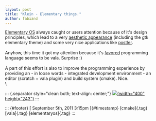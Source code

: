 ```yaml
---
layout: post
title: "Klein - Elementary things."
author: fabiand
---
```




[Elementary OS](http://elementaryos.org/) always caught or users
attention because of it's design principles, which lead to a very
[aesthetic appearance](http://elementaryos.org/discover) (including the
gtk elementary theme) and some very nice applications like
[postler](http://elementaryos.org/journal/sneak-peek-postler-empathy-theme).\
\
Anyhow, this time it got my attention because it's
[favored](http://elementaryos.org/docs/apis/programming-languages)
programming language seems to be vala. Surprise :)\
\
A part of this effort is also to improve the programming experience by
providing an - in loose words - integrated development environment - an
editor (scratch + vala plugin) and build system (cmake). Nice.\
\

::: {.separator style="clear: both; text-align: center;"}
[![](http://pix.toile-libre.org/upload/original/1315213243.png){width="400"
height="243"}](http://pix.toile-libre.org/upload/original/1315213243.png)
:::

::: {#footer}
[ September 5th, 2011 3:15pm ]{#timestamp} [cmake]{.tag} [vala]{.tag}
[elementaryos]{.tag}
:::
